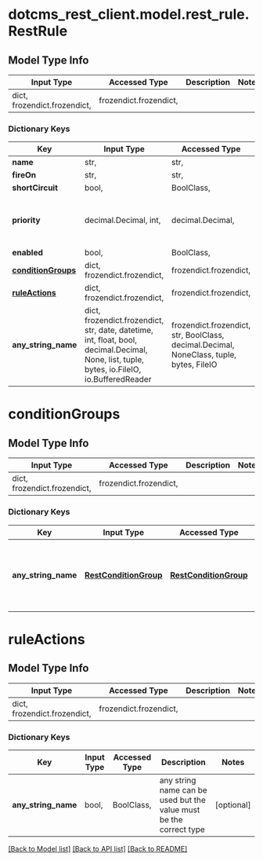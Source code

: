 # dotcms_rest_client.model.rest_rule.RestRule

## Model Type Info
Input Type | Accessed Type | Description | Notes
------------ | ------------- | ------------- | -------------
dict, frozendict.frozendict,  | frozendict.frozendict,  |  | 

### Dictionary Keys
Key | Input Type | Accessed Type | Description | Notes
------------ | ------------- | ------------- | ------------- | -------------
**name** | str,  | str,  |  | 
**fireOn** | str,  | str,  |  | [optional] 
**shortCircuit** | bool,  | BoolClass,  |  | [optional] 
**priority** | decimal.Decimal, int,  | decimal.Decimal,  |  | [optional] value must be a 32 bit integer
**enabled** | bool,  | BoolClass,  |  | [optional] 
**[conditionGroups](#conditionGroups)** | dict, frozendict.frozendict,  | frozendict.frozendict,  |  | [optional] 
**[ruleActions](#ruleActions)** | dict, frozendict.frozendict,  | frozendict.frozendict,  |  | [optional] 
**any_string_name** | dict, frozendict.frozendict, str, date, datetime, int, float, bool, decimal.Decimal, None, list, tuple, bytes, io.FileIO, io.BufferedReader | frozendict.frozendict, str, BoolClass, decimal.Decimal, NoneClass, tuple, bytes, FileIO | any string name can be used but the value must be the correct type | [optional]

# conditionGroups

## Model Type Info
Input Type | Accessed Type | Description | Notes
------------ | ------------- | ------------- | -------------
dict, frozendict.frozendict,  | frozendict.frozendict,  |  | 

### Dictionary Keys
Key | Input Type | Accessed Type | Description | Notes
------------ | ------------- | ------------- | ------------- | -------------
**any_string_name** | [**RestConditionGroup**](RestConditionGroup.md) | [**RestConditionGroup**](RestConditionGroup.md) | any string name can be used but the value must be the correct type | [optional] 

# ruleActions

## Model Type Info
Input Type | Accessed Type | Description | Notes
------------ | ------------- | ------------- | -------------
dict, frozendict.frozendict,  | frozendict.frozendict,  |  | 

### Dictionary Keys
Key | Input Type | Accessed Type | Description | Notes
------------ | ------------- | ------------- | ------------- | -------------
**any_string_name** | bool,  | BoolClass,  | any string name can be used but the value must be the correct type | [optional] 

[[Back to Model list]](../../README.md#documentation-for-models) [[Back to API list]](../../README.md#documentation-for-api-endpoints) [[Back to README]](../../README.md)

